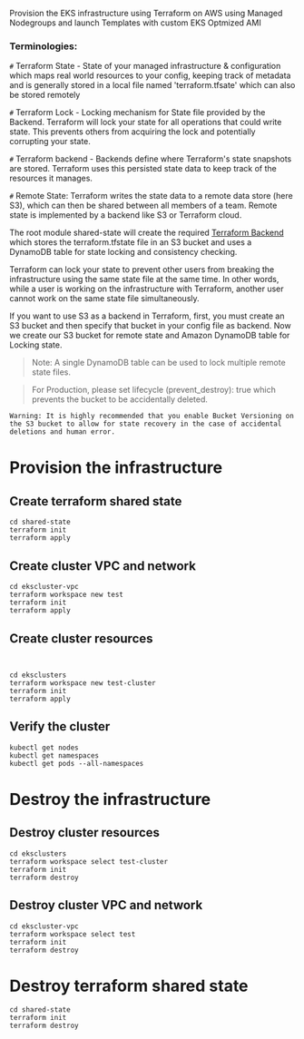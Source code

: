 
Provision the EKS infrastructure using Terraform on AWS using Managed Nodegroups and launch Templates with custom EKS Optmized AMI

### Terminologies: 

`#` Terraform State - State of your managed infrastructure & configuration which maps real world resources to your config, keeping track of metadata and is generally stored in a local file named 'terraform.tfsate' which can also be stored remotely   

`#` Terraform Lock - Locking mechanism for State file provided by the Backend. Terraform will lock your state for all operations that could write state. This prevents others from acquiring the lock and potentially corrupting your state.


`#` Terraform backend - Backends define where Terraform's state snapshots are stored. Terraform uses this persisted state data to keep track of the resources it manages.

`#` Remote State: Terraform writes the state data to a remote data store (here S3), which can then be shared between all members of a team. Remote state is implemented by a backend like S3 or Terraform cloud.

The root module shared-state will create the required [Terraform Backend](https://www.terraform.io/docs/backends/index.html) which stores the terraform.tfstate file in an S3 bucket and uses a DynamoDB table for state locking and consistency checking. 

Terraform can lock your state to prevent other users from breaking the infrastructure using the same state file at the same time. In other words, while a user is working on the infrastructure with Terraform, another user cannot work on the same state file simultaneously.

If you want to use S3 as a backend in Terraform, first, you must create an S3 bucket and then specify that bucket in your config file as backend. Now we create our S3 bucket for remote state and Amazon DynamoDB table for Locking state. 

>Note: A single DynamoDB table can be used to lock multiple remote state files. 

>For Production, please set lifecycle (prevent_destroy): true which prevents the bucket to be accidentally deleted.


```Warning: It is highly recommended that you enable Bucket Versioning on the S3 bucket to allow for state recovery in the case of accidental deletions and human error.```



# Provision the infrastructure

## Create terraform shared state

```
cd shared-state
terraform init
terraform apply
```

## Create cluster VPC and network

```
cd ekscluster-vpc
terraform workspace new test
terraform init 
terraform apply
```

## Create cluster resources

```


cd eksclusters
terraform workspace new test-cluster                
terraform init 
terraform apply
```

## Verify the cluster

```
kubectl get nodes
kubectl get namespaces
kubectl get pods --all-namespaces
```

# Destroy the infrastructure

## Destroy cluster resources

```
cd eksclusters
terraform workspace select test-cluster             
terraform init 
terraform destroy
```

## Destroy cluster VPC and network

```
cd ekscluster-vpc
terraform workspace select test
terraform init 
terraform destroy
```

# Destroy terraform shared state
```
cd shared-state 
terraform init 
terraform destroy
```

